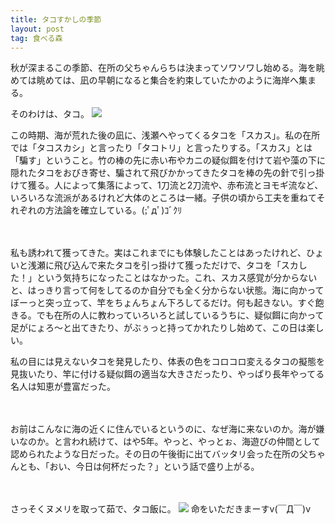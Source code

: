 ```yaml
---
title: タコすかしの季節
layout: post
tag: 食べる森
---
```

秋が深まるこの季節、在所の父ちゃんらちは決まってソワソワし始める。海を眺めては眺めては、凪の早朝になると集合を約束していたかのように海岸へ集まる。

そのわけは、タコ。
![](https://c2.staticflickr.com/4/3954/15411250199_9d56238c5a.jpg)

この時期、海が荒れた後の凪に、浅瀬へやってくるタコを「スカス」。私の在所では「タコスカシ」と言ったり「タコトリ」と言ったりする。「スカス」とは「騙す」ということ。竹の棒の先に赤い布やカニの疑似餌を付けて岩や藻の下に隠れたタコをおびき寄せ、騙されて飛びかかってきたタコを棒の先の針で引っ掛けて獲る。人によって集落によって、1刀流と2刀流や、赤布流とヨモギ流など、いろいろな流派があるけれど大体のところは一緒。子供の頃から工夫を重ねてそれぞれの方法論を確立している。(;ﾟдﾟ)ｺﾞｸﾘ

　

私も誘われて獲ってきた。実はこれまでにも体験したことはあったけれど、ひょいと浅瀬に飛び込んで来たタコを引っ掛けて獲っただけで、タコを「スカした！」という気持ちになったことはなかった。これ、スカス感覚が分からないと、はっきり言って何をしてるのか自分でも全く分からない状態。海に向かってぼーっと突っ立って、竿をちょんちょん下ろしてるだけ。何も起きない。すぐ飽きる。でも在所の人に教わっていろいろと試しているうちに、疑似餌に向かって足がにょろ〜と出てきたり、がぶぅっと持ってかれたりし始めて、この日は楽しい。

私の目には見えないタコを発見したり、体表の色をコロコロ変えるタコの擬態を見抜いたり、竿に付ける疑似餌の適当な大きさだったり、やっぱり長年やってる名人は知恵が豊富だった。

　


お前はこんなに海の近くに住んでいるというのに、なぜ海に来ないのか。海が嫌いなのか。と言われ続けて、はや5年。やっと、やっとぉ、海遊びの仲間として認められたような日だった。その日の午後街に出てバッタリ会った在所の父ちゃんとも、「おい、今日は何杯だった？」という話で盛り上がる。

　


さっそくヌメリを取って茹で、タコ飯に。
![](https://c2.staticflickr.com/6/5605/15411767888_4ed2258f25.jpg)
命をいただきまーすv(￣Д￣)v



